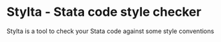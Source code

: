 # Stylta - Stata code style checker

Stylta is a tool to check your Stata code against some style conventions
